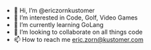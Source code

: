 - 👋 Hi, I’m @ericzornkustomer
- 👀 I’m interested in Code, Golf, Video Games
- 🌱 I’m currently learning GoLang
- 💞️ I’m looking to collaborate on all things code
- 📫 How to reach me eric.zorn@kustomer.com

<!---
ericzornkustomer/ericzornkustomer is a ✨ special ✨ repository because its `README.md` (this file) appears on your GitHub profile.
You can click the Preview link to take a look at your changes.
--->
